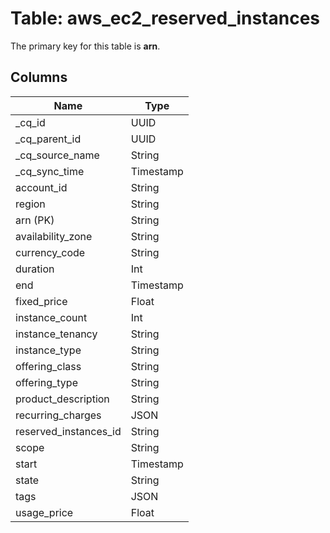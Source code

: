 # Table: aws_ec2_reserved_instances



The primary key for this table is **arn**.


## Columns
| Name          | Type          |
| ------------- | ------------- |
|_cq_id|UUID|
|_cq_parent_id|UUID|
|_cq_source_name|String|
|_cq_sync_time|Timestamp|
|account_id|String|
|region|String|
|arn (PK)|String|
|availability_zone|String|
|currency_code|String|
|duration|Int|
|end|Timestamp|
|fixed_price|Float|
|instance_count|Int|
|instance_tenancy|String|
|instance_type|String|
|offering_class|String|
|offering_type|String|
|product_description|String|
|recurring_charges|JSON|
|reserved_instances_id|String|
|scope|String|
|start|Timestamp|
|state|String|
|tags|JSON|
|usage_price|Float|